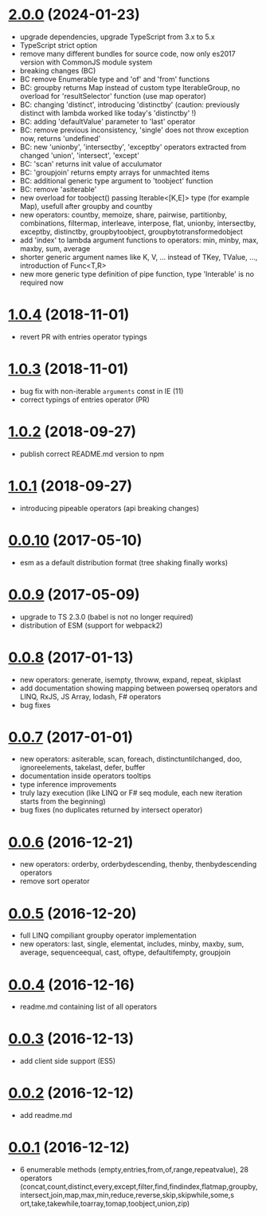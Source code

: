 
<a name="2.0.0"></a>
# [2.0.0](https://github.com/marcinnajder/powerseq/releases/tag/2.0.0) (2024-01-23)

* upgrade dependencies, upgrade TypeScript from 3.x to 5.x
* TypeScript strict option
* remove many different bundles for source code, now only es2017 version with CommonJS module system
* breaking changes (BC)
* BC remove Enumerable type and 'of' and 'from' functions
* BC: groupby returns Map instead of custom type IterableGroup, no overload for 'resultSelector' function (use map operator)
* BC: changing 'distinct', introducing 'distinctby' (caution: previously distinct with lambda worked like today's 'distinctby' !)
* BC: adding 'defaultValue' parameter to 'last' operator
* BC: remove previous inconsistency, 'single' does not throw exception now, returns 'undefined'
* BC: new 'unionby', 'intersectby', 'exceptby' operators extracted from changed 'union', 'intersect', 'except'
* BC: 'scan' returns init value of acculumator
* BC: 'groupjoin' returns empty arrays for unmachted items
* BC: additional generic type argument to 'toobject' function
* BC: remove 'asiterable'
* new overload for toobject() passing Iterable<[K,E]> type (for example Map), usefull after groupby and countby
* new operators: countby, memoize, share, pairwise, partitionby, combinations, filtermap, interleave, interpose, flat, unionby, intersectby, exceptby, distinctby, groupbytoobject, groupbytotransformedobject
* add 'index' to lambda argument functions to operators: min, minby, max, maxby, sum, average
* shorter generic argument names like K, V, ...  instead of TKey, TValue, ..., introduction of Func<T,R>
* new more generic type definition of pipe function, type 'Interable<T>' is no required now

<a name="1.0.4"></a>
# [1.0.4](https://github.com/marcinnajder/powerseq/releases/tag/1.0.4) (2018-11-01)

* revert PR with entries operator typings

<a name="1.0.3"></a>
# [1.0.3](https://github.com/marcinnajder/powerseq/releases/tag/1.0.3) (2018-11-01)

* bug fix with non-iterable `arguments` const in IE (11)
* correct typings of entries operator (PR)

<a name="1.0.2"></a>
# [1.0.2](https://github.com/marcinnajder/powerseq/releases/tag/1.0.2) (2018-09-27)

* publish correct README.md version to npm

<a name="1.0.1"></a>
# [1.0.1](https://github.com/marcinnajder/powerseq/releases/tag/1.0.1) (2018-09-27)

* introducing pipeable operators (api breaking changes)

<a name="0.0.10"></a>
# [0.0.10](https://github.com/marcinnajder/powerseq/releases/tag/0.0.10) (2017-05-10)

* esm as a default distribution format (tree shaking finally works)

<a name="0.0.9"></a>
# [0.0.9](https://github.com/marcinnajder/powerseq/releases/tag/0.0.9) (2017-05-09)

* upgrade to TS 2.3.0 (babel is not no longer required)
* distribution of ESM (support for webpack2)

<a name="0.0.8"></a>
# [0.0.8](https://github.com/marcinnajder/powerseq/releases/tag/0.0.8) (2017-01-13)

* new operators: generate, isempty, throww, expand, repeat, skiplast
* add documentation showing mapping between powerseq operators and LINQ, RxJS, JS Array, lodash, F# operators
* bug fixes


<a name="0.0.7"></a>
# [0.0.7](https://github.com/marcinnajder/powerseq/releases/tag/0.0.7) (2017-01-01)

* new operators: asiterable, scan, foreach, distinctuntilchanged, doo, ignoreelements, takelast, defer, buffer
* documentation inside operators tooltips
* type inference improvements
* truly lazy execution (like LINQ or F# seq module, each new iteration starts from the beginning)
* bug fixes (no duplicates returned by intersect operator)


<a name="0.0.6"></a>
# [0.0.6](https://github.com/marcinnajder/powerseq/releases/tag/0.0.6) (2016-12-21)

* new operators: orderby, orderbydescending, thenby, thenbydescending operators
* remove sort operator

<a name="0.0.5"></a>
# [0.0.5](https://github.com/marcinnajder/powerseq/releases/tag/0.0.5) (2016-12-20)

* full LINQ compiliant groupby operator implementation 
* new operators: last, single, elementat, includes, minby, maxby, sum, average, sequenceequal, cast, oftype, defaultifempty, groupjoin

<a name="0.0.4"></a>
# [0.0.4](https://github.com/marcinnajder/powerseq/releases/tag/0.0.4) (2016-12-16)

*  readme.md containing list of all operators

<a name="0.0.3"></a>
# [0.0.3](https://github.com/marcinnajder/powerseq/releases/tag/0.0.3) (2016-12-13)

*  add client side support (ES5)

<a name="0.0.2"></a>
# [0.0.2](https://github.com/marcinnajder/powerseq/releases/tag/0.0.2) (2016-12-12)

*  add readme.md

<a name="0.0.1"></a>
# [0.0.1](https://github.com/marcinnajder/powerseq/releases/tag/0.0.1) (2016-12-12)

*  6 enumerable methods (empty,entries,from,of,range,repeatvalue), 28 operators (concat,count,distinct,every,except,filter,find,findindex,flatmap,groupby,intersect,join,map,max,min,reduce,reverse,skip,skipwhile,some,s
ort,take,takewhile,toarray,tomap,toobject,union,zip)


